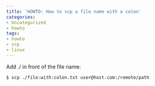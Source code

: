 ```yaml
---
title: 'HOWTO: How to scp a file name with a colon'
categories:
- Uncategorized
- howto
tags:
- howto
- scp
- linux
---
```

Add ./ in front of the file name:

    
    
    $ scp ./file:with:colon.txt user@host.com:/remote/path

